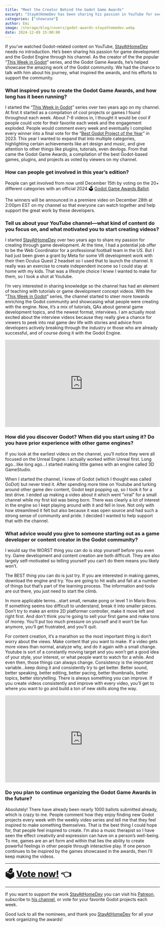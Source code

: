 ```yaml
---
title: "Meet the Creator Behind the Godot Game Awards"
excerpt: "StayAtHomeDev has been sharing his passion in YouTube for over two years and now he's running the awards."
categories: ["showcase"]
author: Emi
image: /storage/blog/covers/godot-awards-stayathomedev.webp
date: 2024-12-09 15:00:00
---
```


If you’ve watched Godot-related content on YouTube, [StayAtHomeDev](https://www.youtube.com/@stayathomedev) needs no introduction. He’s been sharing his passion for game development and the Godot Engine through his channel. As the creator of the the popular “[This Week in Godot](https://www.youtube.com/watch?v=h3QeaLnOATM&list=PLEHvj4yeNfeHArSU6U2a715ssJYYCnKCg)” series, and the Godot Game Awards, he’s helped showcase the amazing work of the Godot community. We had the chance to talk with him about his journey, what inspired the awards, and his efforts to support the community.

### What inspired you to create the Godot Game Awards, and how long has it been running?
I started the “[This Week in Godot](https://www.youtube.com/watch?v=h3QeaLnOATM&list=PLEHvj4yeNfeHArSU6U2a715ssJYYCnKCg)” series over two years ago on my channel.  At first it started as a compilation of cool projects or games I found throughout each week.  About 7-8 videos in, I thought it would be cool if people could vote for their favorite each week and the engagement exploded.  People would comment every week and eventually I compiled every winner into a final vote for the “[Best Godot Project of the Year](https://www.youtube.com/watch?v=3_3N_nL9gIM)” in 2023.  This year I wanted to expand that into multiple categories, highlighting certain achievements like art design and music, and give attention to other things like plugins, tutorials, even devlogs.  From that came the Godot Game Awards, a compilation of the best Godot-based games, plugins, and projects as voted by viewers on my channel.


### How can people get involved in this year’s edition?
People can get involved from now until December 15th by voting on the 20+ different categories with an official 2024 🗳️ [Godot Game Awards Ballot](https://forms.gle/Q4yYy82neZcKA3Ny6).

The winners will be announced in a premiere video on December 28th at 2:00pm EST on my channel so that everyone can watch together and help support the great work by these developers.


### Tell us about your YouTube channel—what kind of content do you focus on, and what motivated you to start creating videos?
I started [StayAtHomeDev](https://www.youtube.com/@stayathomedev) over two years ago to share my passion for creating through game development.  At the time, I had a potential job offer to be the Web Coordinator for a professional football team in the US.  But I had just been given a grant by Meta for some VR development work with their then Oculus Quest 2 headset so I used that to launch the channel. It really was an exercise to create independent income so I could stay at home with my kids.  That was a lifestyle choice I knew I wanted to make for them, so I took a shot at Youtube.

I’m very interested in sharing knowledge so the channel has had an element of teaching with tutorials or game development concept videos.  With the “[This Week in Godot](https://www.youtube.com/watch?v=h3QeaLnOATM&list=PLEHvj4yeNfeHArSU6U2a715ssJYYCnKCg)” series, the channel started to steer more towards enriching the Godot community and showcasing what people were creating with the engine.  Now, it’s a mix of tutorials, QAs about general game development topics, and the newest format, interviews.  I am actually most excited about the interview videos because they really give a chance for viewers to peek into real game dev life with stories and advice from developers actively breaking through the industry or those who are already successful, and of course doing it with the Godot Engine.


<iframe width="560" height="315" src="https://www.youtube.com/embed/8nsJw89FG_A" frameborder="0" allowfullscreen style="width: 100%; aspect-ratio: 16 / 9; height: auto;"></iframe>

### How did you discover Godot? When did you start using it? Do you have prior experience with other game engines?
If you look at the earliest videos on the channel, you’ll notice they were all focused on the Unreal Engine.  I actually worked within Unreal first.  Long ago…like long ago…I started making little games with an engine called 3D GameStudio.

When I started the channel, I knew of Godot (which I thought was called GoDot) but never tried it.  After spending more time on Youtube and lurking around other game dev content, Godot kept popping up, so I took it for a test drive.  I ended up making a video about it which went “viral” for a small channel while my first kid was being born.  There was clearly a lot of interest in the engine so I kept playing around with it and fell in love.  Not only with how streamlined it felt but also because it was open source and had such a strong sense of community and pride.  I decided I wanted to help support that with the channel.

### What advice would you give to someone starting out as a game developer or content creator in the Godot community?
I would say the WORST thing you can do is stop yourself before you even try.  Game development and content creation are both difficult.  They are also largely self-motivated so telling yourself you can’t do them means you likely won’t.

The BEST thing you can do is just try.  If you are interested in making games, download the engine and try.  You are going to hit walls and fail at a number of things but that’s part of the learning process.  The information and tools are out there, you just need to start the climb.

In more applicable terms…start small, remake pong or level 1 in Mario Bros.  If something seems too difficult to understand, break it into smaller pieces.  Don’t try to make an entire 2D platformer controller, make it move left and right first.  And don’t think you’re going to sell your first game and make tons of money.  You’ll put too much pressure on yourself and it won’t be fun anymore, you’ll get frustrated, and you’ll quit.

For content creation, it’s a marathon so the most important thing is don’t worry about the views.  Make content that you want to make.  If a video gets more views than normal, analyze why, and do it again with a small change.  Youtube is sort of a constantly moving target and you won’t get a good idea of your style, your interest, or what people want to watch for a while.  And even then, those things can always change.  Consistency is the important variable…keep doing it and consistently try to get better.  Better sound, better speaking, better editing, better pacing, better thumbnails, better topics, better storytelling.  There is always something you can improve.  If you create videos consistently and improve with every video, you’ll get to where you want to go and build a ton of new skills along the way.

<iframe width="560" height="315" src="https://www.youtube.com/embed/C-sJarU469Y" frameborder="0" allowfullscreen style="width: 100%; aspect-ratio: 16 / 9; height: auto;"></iframe>

### Do you plan to continue organizing the Godot Game Awards in the future? 
Absolutely!  There have already been nearly 1000 ballots submitted already, which is crazy to me.  People comment how they enjoy finding new Godot projects every week with the weekly video series and tell me that they feel inspired to make something themselves.  That is the best thing I could hope for, that people feel inspired to create.  I’m also a music therapist so I have seen the effect creativity and expression can have on a person’s well-being.  To me, games are an art form and within that lies the ability to create powerful feelings in other people through interactive play.  If one person continues to be inspired by the games showcased in the awards, then I’ll keep making the videos.

<hr>

<span style="font-size: 28px; font-family: var(--header-font-family); font-weight: 800;">🗳️ [Vote now!](https://forms.gle/Q4yYy82neZcKA3Ny6) 👈<span>

<hr>

If you want to support the work [StayAtHomeDev](https://www.youtube.com/@stayathomedev) you can visit his [Patreon](https://www.patreon.com/c/StayAtHomeDev_), subscribe to [his channel](https://www.youtube.com/@stayathomedev), or vote for your favorite Godot projects each week.

Good luck to all the nominees, and thank you [StayAtHomeDev](https://www.youtube.com/@stayathomedev) for all your work organizing the awards!